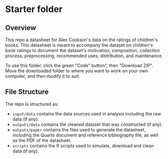 # Starter folder

## Overview

This repo a datasheet for Alex Cookson's data on the ratings of children's books. This datasheet is meant to accompany the dataset on children's book ratings to document the dataset's motivation, composition, collection process, preprocessing, recommended uses, distribution, and maintenance.

To use this folder, click the green "Code" button", then "Download ZIP". Move the downloaded folder to where you want to work on your own computer, and then modify it to suit.

## File Structure

The repo is structured as:

-   `input/data` contains the data sources used in analysis including the raw data (if any).
-   `outputs/data` contains the cleaned dataset that was constructed (if any).
-   `outputs/paper` contains the files used to generate the datasheet, including the Quarto document and reference bibliography file, as well as the PDF of the datasheet. 
-   `scripts` contains the R scripts used to simulate, download and clean data (if any).